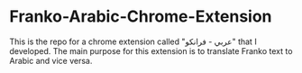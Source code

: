 # Franko-Arabic-Chrome-Extension
 This is the repo for a chrome extension called "عربي - فرانكو" that I developed. The main purpose for this extension is to translate Franko text to Arabic and vice versa.

